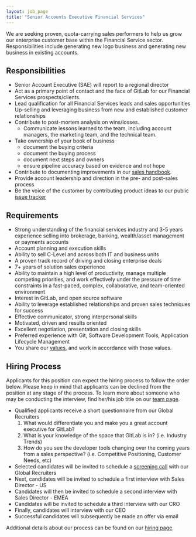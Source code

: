 ```yaml
---
layout: job_page
title: "Senior Accounts Executive Financial Services"
---
```


We are seeking proven, quota-carrying sales performers to help us grow our enterprise customer base within the Financial Service sector. Responsibilities include generating new logo business and generating new business in existing accounts.


## Responsibilities

* Senior Account Executive (SAE) will report to a regional director
* Act as a primary point of contact and the face of GitLab for our Financial Services prospects/clients.
* Lead qualification for all Financial Services leads and sales opportunities
Up-selling and leveraging business from new and established customer relationships
* Contribute to post-mortem analysis on wins/losses.
   * Communicate lessons learned to the team, including account managers, the marketing team, and the technical team.
* Take ownership of your book of business
    * document the buying criteria
    * document the buying process
    * document next steps and owners
    * ensure pipeline accuracy based on evidence and not hope
* Contribute to documenting improvements in our [sales handbook](https://about.gitlab.com/handbook/sales/).
* Provide account leadership and direction in the pre- and post-sales process
* Be the voice of the customer by contributing product ideas to our public [issue tracker](https://gitlab.com/gitlab-org/gitlab-ee/issues)

## Requirements

* Strong understanding of the financial services industry and 3-5 years experience selling into brokerage, banking, wealth/asset management or payments accounts
* Account planning and execution skills
* Ability to sell C-Level and across both IT and business units
* A proven track record of driving and closing enterprise deals
* 7+ years of solution sales experience
* Ability to maintain a high level of productivity, manage multiple competing priorities, and work effectively under the pressure of time constraints in a fast-paced, complex, collaborative, and team-oriented environment
* Interest in GitLab, and open source software
* Ability to leverage established relationships and proven sales techniques for success
* Effective communicator, strong interpersonal skills
* Motivated, driven and results oriented
* Excellent negotiation, presentation and closing skills
* Preferred experience with Git, Software Development Tools, Application Lifecycle Management
* You share our [values](/handbook/values), and work in accordance with those values.

## Hiring Process

Applicants for this position can expect the hiring process to follow the order below. Please keep in mind that applicants can be declined from the position at any stage of the process. To learn more about someone who may be conducting the interview, find her/his job title on our [team page](/team).

* Qualified applicants receive a short questionnaire from our Global Recruiters
  1. What would differentiate you and make you a great account executive for GitLab?
  1. What is your knowledge of the space that GitLab is in? (i.e. Industry Trends)
  1. How do you see the developer tools changing over the coming years from a sales perspective? (i.e. Competitive Positioning, Customer Needs, etc)
* Selected candidates will be invited to schedule a [screening call](/handbook/hiring/#screening-call) with our Global Recruiters
* Next, candidates will be invited to schedule a first interview with Sales Director - US
* Candidates will then be invited to schedule a second interview with Sales Director - EMEA
* Candidates will be invited to schedule a third interview with our CRO
* Finally, candidates will interview with our CEO
* Successful candidates will subsequently be made an offer via email

Additional details about our process can be found on our [hiring page](/handbook/hiring).
